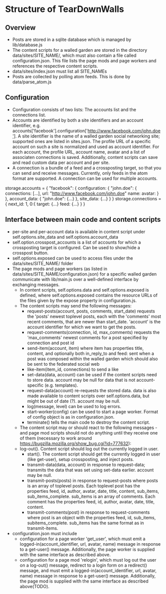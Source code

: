 Structure of TearDownWalls
==========================

Overview
--------

* Posts are stored in a sqlite database which is managed by lib/database.js
* The content scripts for a walled garden are stored in the directory data/sites/SITE_NAME/, which must also contain a file called configuration.json. This file lists the page mods and page workers and references the respective content scripts.
* data/sites/index.json must list all SITE_NAMEs
* Posts are collected by polling atom feeds. This is done by data/parse_atom.js

Configuration
-------------

* Configuration consists of two lists: The accounts list and the connections list.
* Accounts are identified by both a site identifiers and an account identifier, e.g. accounts['facebook'].configuration['http://www.facebook.com/john.doe']. A site identifier is the name of a walled garden social networking site; supported ones are listed in sites.json. The profile URL of a specific account on such a site is normalized and used as account identifier. For each account, the profile URL, account name, avatar and a list of associaten connections is saved. Additionally, content scripts can save and read custom data per account and per site.
* A connection is a bundle of a feed and a crossposting target, so that you can send and receive messages. Currently, only feeds in the atom format are supported. A connection can be used for multiple accounts.

storage.accounts = {
	"facebook": {
		configuration: {
			"john.doe": {
				connections: [...],
				url: "http://www.facebook.com/john.doe"
				name:
				avatar:
			}
		},
		account_data: {
			"john.doe": {...}
		},
		site_data: {...}
	}
}
storage.connections = {
	next_id: 1,
	0:{
		target: {...}
		feed: {...}
	}
}


Interface between main code and content scripts
-----------------------------------------------

* per-site and per-account data is available in content script under self.options.site_data and self.options.account_data
* self.option.crosspost_accounts is a list of accounts for which a crossposting target is configured. Can be used to show/hide a crosspost button.
* self.options.exposed can be used to access files under the data/sites/SITE_NAME/ folder
* The page mods and page workers (as listed in data/sites/SITE_NAME/configuration.json) for a specific walled garden communicate with lib/main.js over a well-defined interface by exchanging messages.
    * In content scripts, self.options.data and self.options.exposed is defined, where self.options.exposed contains the resource URLs of the files given by the expose property in configuration.js.
    * The content scripts may send the following messages:
        * request-posts(account, posts, comments, start_date) requests the 'posts' newest toplevel posts, each with the 'comments' most recent comments, that are newer than start_date. 'account' is the account identifier for which we want to get the posts.
        * request-comments(connection, id, max_comments) requests the 'max_comments' newest comments for a post specified by connection and post id
        * send-item(account, item) where item has properties title, content, and optionally both in_reply_to and feed: sent when a post was composed within the walled garden which should also be sent to the federated social web
        * like-item(item_id, connections) to send a like
        * set-data(data, account) can be used if the content scripts need to store data. account may be null for data that is not account-specific (e.g. templates).
        * request-data(account) re-requests the stored data. data is also made available to content scripts over self.options.data, but might be out of date (?). account may be null.
        * log(message, level) can be used to log errors.
        * start-worker(config) can be used to start a page worker. Format of config object is as in configuration.json.
        * terminate() tells the main code to destroy the content script.
    * The content script may or should react to the following messages - and page mod scripts should not do anything until they receive one of them (necessary to work around https://bugzilla.mozilla.org/show_bug.cgi?id=777632):
	* log-out(). Content script should log out the currently logged in user.
        * start(). The content script should get the currently logged in user (like get-user), setup crossposting, and inject posts.
        * transmit-data(data, account) in response to request-data; transmits the data that was set using set-data earlier. account may be null.
        * transmit-posts(posts) in response to request-posts where posts is an array of toplevel posts. Each toplevel post has the properties feed, id, author, avatar, date, title, content, sub_items, sub_items_complete. sub_items is an array of comments. Each comment has the properties feed, id, author, avatar, date, title, content.
        * transmit-comments(post) in response to request-comments where post is an object with the properties feed, id, sub_items, subitems_complete. sub_items has the same format as in transmit-items.
* configuration.json must include
	* configuration for a page worker 'get_user', which must emit a logged-in(account_identifier, url, avatar, name) message in response to a get-user() message. Additionally, the page worker is supplied with the same interface as described above.
	* configuration for a page mod 'relogin', which must log out the user on a log-out() message, redirect to a login form on a redirect() message, and must emit a logged-in(account_identifier, url, avatar, name) message in response to a get-user() message. Additionally, the page mod is supplied with the same interface as described above(TODO).
